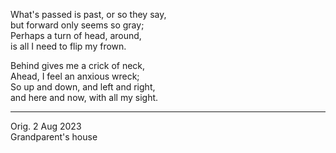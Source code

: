 What's passed is past, or so they say,\
but forward only seems so gray;\
Perhaps a turn of head, around,\
is all I need to flip my frown.

Behind gives me a crick of neck,\
Ahead, I feel an anxious wreck;\
So up and down, and left and right,\
and here and now, with all my sight.

-----

Orig. 2 Aug 2023\
Grandparent's house